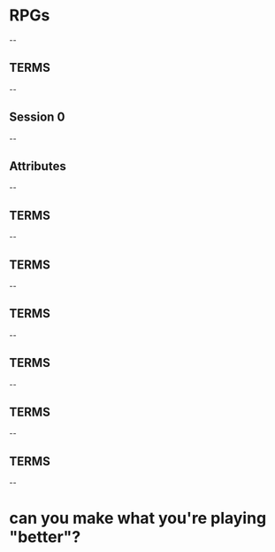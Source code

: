 # RPGs 
--
## TERMS
--
## Session 0
--
## Attributes 
--
## TERMS
--
## TERMS
--
## TERMS
--
## TERMS
--
## TERMS
--
## TERMS
--
# can you make what you're playing "better"?
